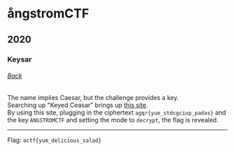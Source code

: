 # ångstromCTF
## 2020
### Keysar
###### [Back](../write.md)

The name implies Caesar, but the challenge provides a key.  
Searching up "Keyed Ceasar" brings up [this site](http://rumkin.com/tools/cipher/caesar-keyed.php).  
By using this site, plugging in the ciphertext `agqr{yue_stdcgciup_padas}` and the key `ANGSTROMCTF`
and setting the mode to `decrypt`, the flag is revealed.

---
Flag: `actf{yum_delicious_salad}`